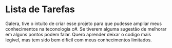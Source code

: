 # Lista de Tarefas

Galera, tive o intuito de criar esse projeto para que pudesse ampliar meus conhecimentos na teconologia c#.
Se tiverem alguma sugestão de melhorar em alguns pontos podem falar. Quero aprender deixar o codigo mais legível, mas tem sido bem 
dificil com meus conhecimentos limitados. 

